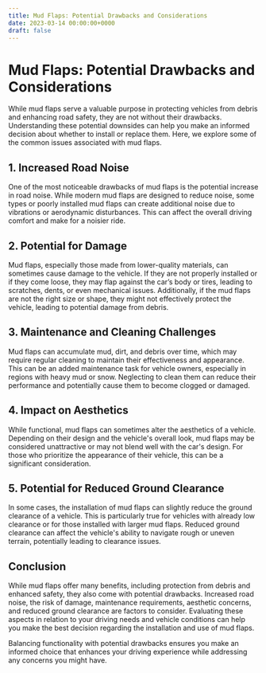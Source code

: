 ```yaml
---
title: Mud Flaps: Potential Drawbacks and Considerations
date: 2023-03-14 00:00:00+0000
draft: false
---
```

# Mud Flaps: Potential Drawbacks and Considerations

While mud flaps serve a valuable purpose in protecting vehicles from debris and enhancing road safety, they are not without their drawbacks. Understanding these potential downsides can help you make an informed decision about whether to install or replace them. Here, we explore some of the common issues associated with mud flaps.

## 1. **Increased Road Noise**

One of the most noticeable drawbacks of mud flaps is the potential increase in road noise. While modern mud flaps are designed to reduce noise, some types or poorly installed mud flaps can create additional noise due to vibrations or aerodynamic disturbances. This can affect the overall driving comfort and make for a noisier ride.

## 2. **Potential for Damage**

Mud flaps, especially those made from lower-quality materials, can sometimes cause damage to the vehicle. If they are not properly installed or if they come loose, they may flap against the car’s body or tires, leading to scratches, dents, or even mechanical issues. Additionally, if the mud flaps are not the right size or shape, they might not effectively protect the vehicle, leading to potential damage from debris.

## 3. **Maintenance and Cleaning Challenges**

Mud flaps can accumulate mud, dirt, and debris over time, which may require regular cleaning to maintain their effectiveness and appearance. This can be an added maintenance task for vehicle owners, especially in regions with heavy mud or snow. Neglecting to clean them can reduce their performance and potentially cause them to become clogged or damaged.

## 4. **Impact on Aesthetics**

While functional, mud flaps can sometimes alter the aesthetics of a vehicle. Depending on their design and the vehicle's overall look, mud flaps may be considered unattractive or may not blend well with the car's design. For those who prioritize the appearance of their vehicle, this can be a significant consideration.

## 5. **Potential for Reduced Ground Clearance**

In some cases, the installation of mud flaps can slightly reduce the ground clearance of a vehicle. This is particularly true for vehicles with already low clearance or for those installed with larger mud flaps. Reduced ground clearance can affect the vehicle's ability to navigate rough or uneven terrain, potentially leading to clearance issues.

## Conclusion

While mud flaps offer many benefits, including protection from debris and enhanced safety, they also come with potential drawbacks. Increased road noise, the risk of damage, maintenance requirements, aesthetic concerns, and reduced ground clearance are factors to consider. Evaluating these aspects in relation to your driving needs and vehicle conditions can help you make the best decision regarding the installation and use of mud flaps.

Balancing functionality with potential drawbacks ensures you make an informed choice that enhances your driving experience while addressing any concerns you might have.
